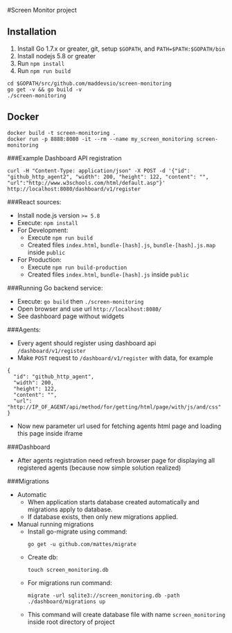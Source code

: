 #Screen Monitor project

## Installation

1. Install Go 1.7.x or greater, git, setup `$GOPATH`, and `PATH=$PATH:$GOPATH/bin`
2. Install nodejs 5.8 or greater
3. Run `npm install`
4. Run `npm run build`
```
cd $GOPATH/src/github.com/maddevsio/screen-monitoring
go get -v && go build -v
./screen-monitoring
```

## Docker
```
docker build -t screen-monitoring .
docker run -p 8888:8080 -it --rm --name my_screen_monitoring screen-monitoring
```

###Example Dashboard API registration
```
curl -H "Content-Type: application/json" -X POST -d '{"id": "github_http_agent2", "width": 200, "height": 122, "content": "", "url":"http://www.w3schools.com/html/default.asp"}' http://localhost:8080/dashboard/v1/register
```

###React sources:
  * Install node.js version ```>= 5.8```
  * Execute: ```npm install```  
  * For Development:
    * Execute ```npm run build```
    * Created files ```index.html```, ```bundle-[hash].js```, ```bundle-[hash].js.map``` inside ```public```
  * For Production:
    * Execute ```npm run build-production```
    * Created files ```index.html```, ```bundle-[hash].js``` inside ```public```

###Running Go backend service:
  * Execute: ```go build``` then ```./screen-monitoring```
  * Open browser and use url ```http://localhost:8080/```
  * See dashboard page without widgets

###Agents:
  * Every agent should register using dashboard api ```/dashboard/v1/register```
  * Make ```POST``` request to ```/dashboard/v1/register``` with data, for example

  ```
  {
    "id": "github_http_agent",
    "width": 200,
    "height": 122,
    "content": "",
    "url": "http://IP_OF_AGENT/api/method/for/getting/html/page/with/js/and/css"
  }
  ```
  * Now new parameter url used for fetching agents html page and loading this page inside iframe

###Dashboard
  * After agents registration need refresh browser page for displaying all registered agents (because now simple solution realized)

###Migrations  
  * Automatic
    * When application starts database created automatically and migrations apply to database.
    * If database exists, then only new migrations applied.
  * Manual running migrations
    * Install go-migrate using command:
      ```
      go get -u github.com/mattes/migrate
      ```
    * Create db:
      ```
      touch screen_monitoring.db
      ```
    * For migrations run command:
      ```
      migrate -url sqlite3://screen_monitoring.db -path ./dashboard/migrations up
      ```
    * This command will create database file with name ```screen_monitoring```
      inside root directory of project
